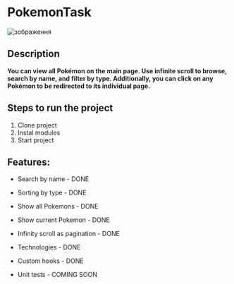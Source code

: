 # PokemonTask
![зображення](https://github.com/user-attachments/assets/86a01450-240b-4f38-a856-38bcfc4b3c52)


## Description
**You can view all Pokémon on the main page. Use infinite scroll to browse, search by name, and filter by type. Additionally, you can click on any Pokémon to be redirected to its individual page.**

## Steps to run the project

1. Clone project
2. Instal modules
3. Start project

## Features:

-   Search by name - DONE
-   Sorting by type - DONE
-   Show all Pokemons - DONE
-   Show current Pokemon - DONE
-   Infinity scroll as pagination - DONE
-   Technologies - DONE
-   Custom hooks - DONE

-   Unit tests - COMING SOON
